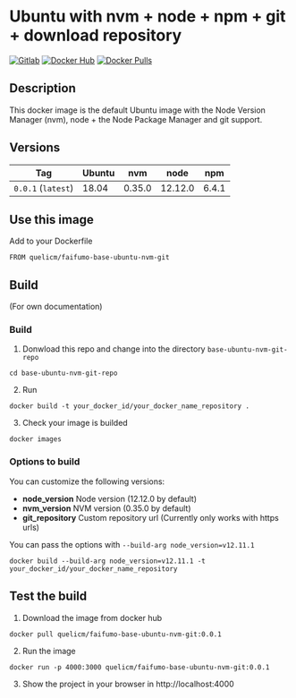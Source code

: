 # Ubuntu with nvm + node + npm + git + download repository

[![Gitlab](https://img.shields.io/static/v1.svg?label=Get%20the%20source%20code%20on&message=Github&color=555&style=flat&logo=github)](https://github.com/faifumo-dockerfiles/tree/master/base-ubuntu-nvm-git-repo/)
[![Docker Hub](https://img.shields.io/static/v1.svg?label=Get%20the%20container%20on&message=Docker%20Hub&color=555&style=flat&logo=docker)](https://hub.docker.com/r/quelicm/faifumo-base-ubuntu-nvm-git/)
[![Docker Pulls](https://img.shields.io/docker/pulls/quelicm/faifumo-base-ubuntu-nvm-git.svg)](https://hub.docker.com/r/quelicm/faifumo-base-ubuntu-nvm-git/)

## Description

This docker image is the default Ubuntu image with the Node Version Manager (nvm), node + the Node Package Manager and git support.

## Versions

| Tag                | Ubuntu | nvm    | node    | npm   |
| ------------------ | ------ | ------ | ------- | ----- |
| `0.0.1` (`latest`) | 18.04  | 0.35.0 | 12.12.0 | 6.4.1 |

## Use this image

Add to your Dockerfile

```
FROM quelicm/faifumo-base-ubuntu-nvm-git
```

## Build

(For own documentation)

### Build

1. Donwload this repo and change into the directory `base-ubuntu-nvm-git-repo`

```
cd base-ubuntu-nvm-git-repo
```

2. Run

```
docker build -t your_docker_id/your_docker_name_repository .
```

3. Check your image is builded

```
docker images
```

### Options to build

You can customize the following versions:

- **node_version** Node version (12.12.0 by default)
- **nvm_version** NVM version (0.35.0 by default)
- **git_repository** Custom repository url (Currently only works with https urls)

You can pass the options with `--build-arg node_version=v12.11.1`

```
docker build --build-arg node_version=v12.11.1 -t your_docker_id/your_docker_name_repository
```

## Test the build

1. Download the image from docker hub

```
docker pull quelicm/faifumo-base-ubuntu-nvm-git:0.0.1
```

2. Run the image

```
docker run -p 4000:3000 quelicm/faifumo-base-ubuntu-nvm-git:0.0.1
```

3. Show the project in your browser in http://localhost:4000
